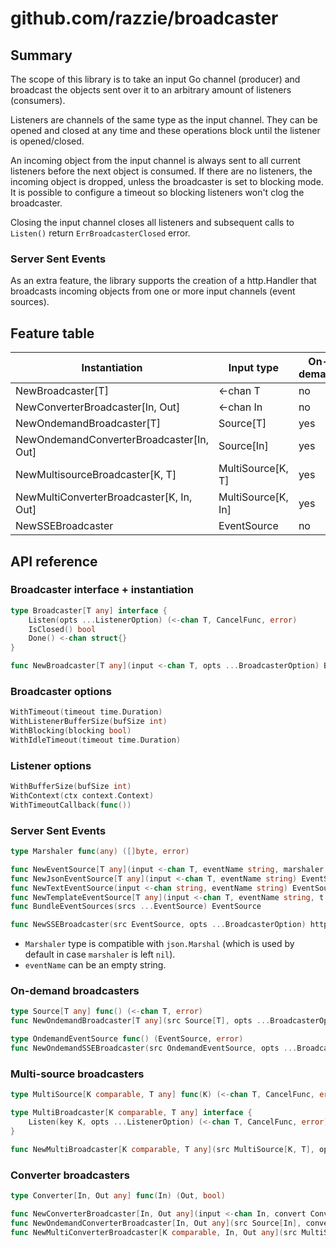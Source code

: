 # github.com/razzie/broadcaster

## Summary
The scope of this library is to take an input Go channel (producer) and broadcast the objects sent over it to an arbitrary amount of listeners (consumers).

Listeners are channels of the same type as the input channel. They can be opened and closed at any time and these operations block until the listener is opened/closed.

An incoming object from the input channel is always sent to all current listeners before the next object is consumed. If there are no listeners, the incoming object is dropped, unless the broadcaster is set to blocking mode. It is possible to configure a timeout so blocking listeners won't clog the broadcaster.

Closing the input channel closes all listeners and subsequent calls to ``Listen()`` return ``ErrBroadcasterClosed`` error.

### Server Sent Events
As an extra feature, the library supports the creation of a http.Handler that broadcasts incoming objects from one or more input channels (event sources).

## Feature table
| Instantiation                            | Input type         | On-demand | Multi-source | Converter | SSE |
| ---------------------------------------- | ------------------ | --------- | ------------ | --------- | --- |
| NewBroadcaster[T]                        | <-chan T           | no        | no           | no        | no  |
| NewConverterBroadcaster[In, Out]         | <-chan In          | no        | no           | yes       | no  |
| NewOndemandBroadcaster[T]                | Source[T]          | yes       | no           | no        | no  |
| NewOndemandConverterBroadcaster[In, Out] | Source[In]         | yes       | no           | yes       | no  |
| NewMultisourceBroadcaster[K, T]          | MultiSource[K, T]  | yes       | yes          | no        | no  |
| NewMultiConverterBroadcaster[K, In, Out] | MultiSource[K, In] | yes       | yes          | yes       | no  |
| NewSSEBroadcaster                        | EventSource        | no        | no           | no        | yes |

## API reference
### Broadcaster interface + instantiation
```go
type Broadcaster[T any] interface {
	Listen(opts ...ListenerOption) (<-chan T, CancelFunc, error)
	IsClosed() bool
	Done() <-chan struct{}
}

func NewBroadcaster[T any](input <-chan T, opts ...BroadcasterOption) Broadcaster[T]
```

### Broadcaster options
```go
WithTimeout(timeout time.Duration)
WithListenerBufferSize(bufSize int)
WithBlocking(blocking bool)
WithIdleTimeout(timeout time.Duration)
```

### Listener options
```go
WithBufferSize(bufSize int)
WithContext(ctx context.Context)
WithTimeoutCallback(func())
```

### Server Sent Events
```go
type Marshaler func(any) ([]byte, error)

func NewEventSource[T any](input <-chan T, eventName string, marshaler Marshaler) EventSource
func NewJsonEventSource[T any](input <-chan T, eventName string) EventSource
func NewTextEventSource(input <-chan string, eventName string) EventSource
func NewTemplateEventSource[T any](input <-chan T, eventName string, t *template.Template, templateName string) EventSource
func BundleEventSources(srcs ...EventSource) EventSource

func NewSSEBroadcaster(src EventSource, opts ...BroadcasterOption) http.Handler
```
* `Marshaler` type is compatible with `json.Marshal` (which is used by default in case `marshaler` is left `nil`).
* `eventName` can be an empty string.

### On-demand broadcasters
```go
type Source[T any] func() (<-chan T, error)
func NewOndemandBroadcaster[T any](src Source[T], opts ...BroadcasterOption) Broadcaster[T]

type OndemandEventSource func() (EventSource, error)
func NewOndemandSSEBroadcaster(src OndemandEventSource, opts ...BroadcasterOption) http.Handler
```

### Multi-source broadcasters
```go
type MultiSource[K comparable, T any] func(K) (<-chan T, CancelFunc, error)

type MultiBroadcaster[K comparable, T any] interface {
	Listen(key K, opts ...ListenerOption) (<-chan T, CancelFunc, error)
}

func NewMultiBroadcaster[K comparable, T any](src MultiSource[K, T], opts ...BroadcasterOption) MultiBroadcaster[K, T]
```

### Converter broadcasters
```go
type Converter[In, Out any] func(In) (Out, bool)

func NewConverterBroadcaster[In, Out any](input <-chan In, convert Converter[In, Out], opts ...BroadcasterOption) Broadcaster[Out]
func NewOndemandConverterBroadcaster[In, Out any](src Source[In], convert Converter[In, Out], opts ...BroadcasterOption) Broadcaster[Out]
func NewMultiConverterBroadcaster[K comparable, In, Out any](src MultiSource[K, In], conv Converter[In, Out], opts ...BroadcasterOption) MultiBroadcaster[K, Out]
```

